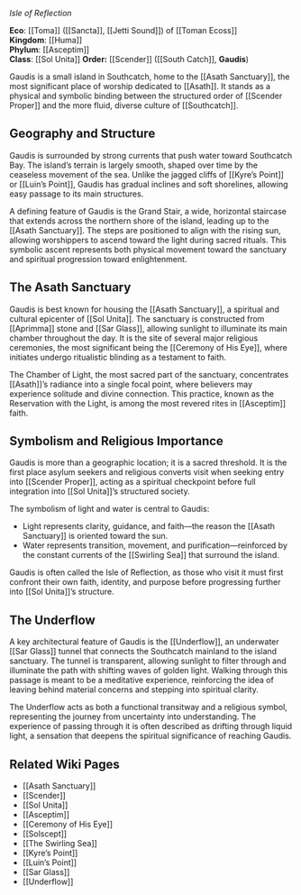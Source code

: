 _Isle of Reflection_
 
**Eco**: [[Toma]] ([[Sancta]], [[Jetti Sound]]) of [[Toman Ecoss]]  
**Kingdom**: [[Huma]]  
**Phylum**: [[Asceptim]]  
**Class**: [[Sol Unita]]
**Order:** [[Scender]] ([[South Catch]], **Gaudis**)


Gaudis is a small island in Southcatch, home to the [[Asath Sanctuary]], the most significant place of worship dedicated to [[Asath]]. It stands as a physical and symbolic binding between the structured order of [[Scender Proper]] and the more fluid, diverse culture of [[Southcatch]].

## Geography and Structure

Gaudis is surrounded by strong currents that push water toward Southcatch Bay. The island’s terrain is largely smooth, shaped over time by the ceaseless movement of the sea. Unlike the jagged cliffs of [[Kyre’s Point]] or [[Luin’s Point]], Gaudis has gradual inclines and soft shorelines, allowing easy passage to its main structures.

A defining feature of Gaudis is the Grand Stair, a wide, horizontal staircase that extends across the northern shore of the island, leading up to the [[Asath Sanctuary]]. The steps are positioned to align with the rising sun, allowing worshippers to ascend toward the light during sacred rituals. This symbolic ascent represents both physical movement toward the sanctuary and spiritual progression toward enlightenment.

## The Asath Sanctuary

Gaudis is best known for housing the [[Asath Sanctuary]], a spiritual and cultural epicenter of [[Sol Unita]]. The sanctuary is constructed from [[Aprimma]] stone and [[Sar Glass]], allowing sunlight to illuminate its main chamber throughout the day. It is the site of several major religious ceremonies, the most significant being the [[Ceremony of His Eye]], where initiates undergo ritualistic blinding as a testament to faith.

The Chamber of Light, the most sacred part of the sanctuary, concentrates [[Asath]]’s radiance into a single focal point, where believers may experience solitude and divine connection. This practice, known as the Reservation with the Light, is among the most revered rites in [[Asceptim]] faith.

## Symbolism and Religious Importance

Gaudis is more than a geographic location; it is a sacred threshold. It is the first place asylum seekers and religious converts visit when seeking entry into [[Scender Proper]], acting as a spiritual checkpoint before full integration into [[Sol Unita]]’s structured society.

The symbolism of light and water is central to Gaudis:

- Light represents clarity, guidance, and faith—the reason the [[Asath Sanctuary]] is oriented toward the sun.
- Water represents transition, movement, and purification—reinforced by the constant currents of the [[Swirling Sea]] that surround the island.

Gaudis is often called the Isle of Reflection, as those who visit it must first confront their own faith, identity, and purpose before progressing further into [[Sol Unita]]’s structure.

## The Underflow

A key architectural feature of Gaudis is the [[Underflow]], an underwater [[Sar Glass]] tunnel that connects the Southcatch mainland to the island sanctuary. The tunnel is transparent, allowing sunlight to filter through and illuminate the path with shifting waves of golden light. Walking through this passage is meant to be a meditative experience, reinforcing the idea of leaving behind material concerns and stepping into spiritual clarity.

The Underflow acts as both a functional transitway and a religious symbol, representing the journey from uncertainty into understanding. The experience of passing through it is often described as drifting through liquid light, a sensation that deepens the spiritual significance of reaching Gaudis.


## Related Wiki Pages

- [[Asath Sanctuary]]
- [[Scender]]
- [[Sol Unita]]
- [[Asceptim]]
- [[Ceremony of His Eye]]
- [[Solscept]]
- [[The Swirling Sea]]
- [[Kyre’s Point]]
- [[Luin’s Point]]
- [[Sar Glass]]
- [[Underflow]]